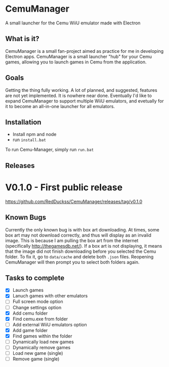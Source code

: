 # CemuManager
A small launcher for the Cemu WiiU emulator made with Electron

## What is it?
CemuManager is a small fan-project aimed as practice for me in developing Electron apps. CemuManager is a small launcher "hub" for your Cemu games, allowing you to launch games in Cemu from the application.

## Goals
Getting the thing fully working. A lot of planned, and suggested, features are not yet implemented. It is nowhere near done. Eventually I'd like to expand CemuManager to support multiple WiiU emulators, and evetually for it to become an all-in-one launcher for all emulators.

## Installation
- Install npm and node
- run `install.bat`

To run Cemu-Manager, simply run `run.bat`

## Releases

# V0.1.0 - First public release
https://github.com/RedDuckss/CemuManager/releases/tag/v0.1.0

## Known Bugs
Currently the only known bug is with box art downloading. At times, some box art may not download correctly, and thus will display as an invalid image. This is because I am pulling the box art from the internet (specifically http://thegamesdb.net/). If a box art is not displaying, it means that the image did not finish downloading before you selected the Cemu folder. To fix it, go to `data/cache` and delete both `.json` files. Reopening CemuManager will then prompt you to select both folders again.

## Tasks to complete

- [x] Launch games
- [x] Lanuch games with other emulators
- [ ] Full screen mode option
- [ ] Change settings option
- [x] Add cemu folder
- [x] Find cemu.exe from folder
- [ ] Add external WiiU emulators option
- [x] Add game folder
- [x] Find games within the folder
- [ ] Dynamically load new games
- [ ] Dynamically remove games
- [ ] Load new game (single)
- [ ] Remove game (single)
